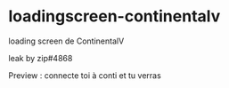 # loadingscreen-continentalv
loading screen de ContinentalV

leak by zip#4868

Preview : connecte toi à conti et tu verras
